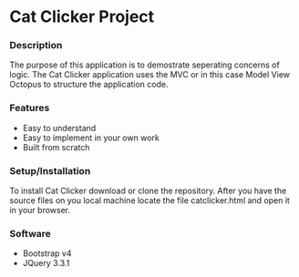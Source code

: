 # Cat Clicker Project

### Description
The purpose of this application is to demostrate seperating concerns of logic. The Cat Clicker application uses the MVC or in this case Model View Octopus to structure the application code. 

### Features
- Easy to understand
- Easy to implement in your own work
- Built from scratch

### Setup/Installation
To install Cat Clicker download or clone the repository. After you have the source files on you local machine locate the file catclicker.html and open it in your browser.

### Software
- Bootstrap v4
- JQuery 3.3.1




